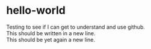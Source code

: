 # hello-world  
Testing to see if I can get to understand and use github.  
This should be written in a new line.  
This should be yet again a new line.    
